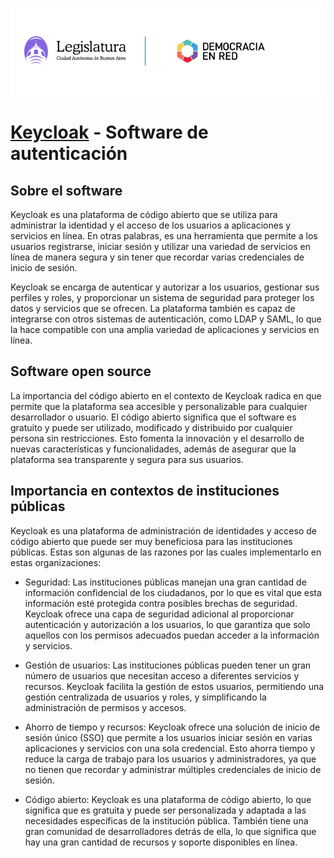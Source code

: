 ![Header](header-doc.png)

# [Keycloak](https://www.keycloak.org/) - Software de autenticación

## Sobre el software

Keycloak es una plataforma de código abierto que se utiliza para administrar la identidad y el acceso de los usuarios a aplicaciones y servicios en línea. En otras palabras, es una herramienta que permite a los usuarios registrarse, iniciar sesión y utilizar una variedad de servicios en línea de manera segura y sin tener que recordar varias credenciales de inicio de sesión.

Keycloak se encarga de autenticar y autorizar a los usuarios, gestionar sus perfiles y roles, y proporcionar un sistema de seguridad para proteger los datos y servicios que se ofrecen. La plataforma también es capaz de integrarse con otros sistemas de autenticación, como LDAP y SAML, lo que la hace compatible con una amplia variedad de aplicaciones y servicios en línea.

## Software open source

La importancia del código abierto en el contexto de Keycloak radica en que permite que la plataforma sea accesible y personalizable para cualquier desarrollador o usuario. El código abierto significa que el software es gratuito y puede ser utilizado, modificado y distribuido por cualquier persona sin restricciones. Esto fomenta la innovación y el desarrollo de nuevas características y funcionalidades, además de asegurar que la plataforma sea transparente y segura para sus usuarios.

## Importancia en contextos de instituciones públicas

Keycloak es una plataforma de administración de identidades y acceso de código abierto que puede ser muy beneficiosa para las instituciones públicas. Estas son algunas de las razones por las cuales implementarlo en estas organizaciones:

- Seguridad: Las instituciones públicas manejan una gran cantidad de información confidencial de los ciudadanos, por lo que es vital que esta información esté protegida contra posibles brechas de seguridad. Keycloak ofrece una capa de seguridad adicional al proporcionar autenticación y autorización a los usuarios, lo que garantiza que solo aquellos con los permisos adecuados puedan acceder a la información y servicios.

- Gestión de usuarios: Las instituciones públicas pueden tener un gran número de usuarios que necesitan acceso a diferentes servicios y recursos. Keycloak facilita la gestión de estos usuarios, permitiendo una gestión centralizada de usuarios y roles, y simplificando la administración de permisos y accesos.

- Ahorro de tiempo y recursos: Keycloak ofrece una solución de inicio de sesión único (SSO) que permite a los usuarios iniciar sesión en varias aplicaciones y servicios con una sola credencial. Esto ahorra tiempo y reduce la carga de trabajo para los usuarios y administradores, ya que no tienen que recordar y administrar múltiples credenciales de inicio de sesión.

- Código abierto: Keycloak es una plataforma de código abierto, lo que significa que es gratuita y puede ser personalizada y adaptada a las necesidades específicas de la institución pública. También tiene una gran comunidad de desarrolladores detrás de ella, lo que significa que hay una gran cantidad de recursos y soporte disponibles en línea.

